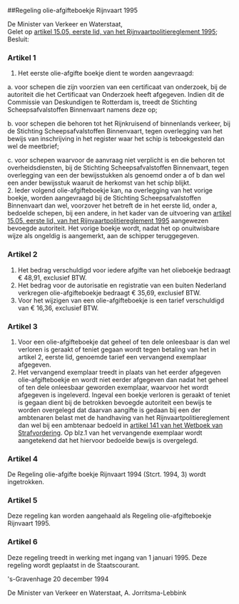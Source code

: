 <meta http-equiv='Content-Type' content='text/html; charset=utf-8' />

##Regeling olie-afgifteboekje Rijnvaart 1995

De Minister van Verkeer en Waterstaat,  
Gelet op [artikel 15.05, eerste lid, van het Rijnvaartpolitiereglement 1995](../../../../../../KB/rijnvaartpolitiereglement/1995/BWBR0006923/README.md);
Besluit:    

### Artikel  1  

1.  Het eerste olie-afgifte boekje dient te worden aangevraagd: 

a. voor schepen die zijn voorzien van een certificaat van onderzoek, bij de autoriteit die het Certificaat van Onderzoek heeft afgegeven. Indien dit de Commissie van Deskundigen te Rotterdam is, treedt de Stichting Scheepsafvalstoffen Binnenvaart namens deze op;  

b. voor schepen die behoren tot het Rijnkruisend of binnenlands verkeer, bij de Stichting Scheepsafvalstoffen Binnenvaart, tegen overlegging van het bewijs van inschrijving in het register waar het schip is teboekgesteld dan wel de meetbrief;  

c. voor schepen waarvoor de aanvraag niet verplicht is en die behoren tot overheidsdiensten, bij de Stichting Scheepsafvalstoffen Binnenvaart, tegen overlegging van een der bewijsstukken als genoemd onder a of b dan wel een ander bewijsstuk waaruit de herkomst van het schip blijkt.     
2.  Ieder volgend olie-afgifteboekje kan, na overlegging van het vorige boekje, worden aangevraagd bij de Stichting Scheepsafvalstoffen Binnenvaart dan wel, voorzover het betreft de in het eerste lid, onder a, bedoelde schepen, bij een andere, in het kader van de uitvoering van [artikel 15.05, eerste lid, van het Rijnvaartpolitiereglement 1995](../../../../../../KB/rijnvaartpolitiereglement/1995/BWBR0006923/README.md) aangewezen bevoegde autoriteit. Het vorige boekje wordt, nadat het op onuitwisbare wijze als ongeldig is aangemerkt, aan de schipper teruggegeven.  

### Artikel  2  

1. Het bedrag verschuldigd voor iedere afgifte van het olieboekje bedraagt € 48,91, exclusief BTW.  
2.  Het bedrag voor de autorisatie en registratie van een buiten Nederland verkregen olie-afgifteboekje bedraagt € 35,69, exclusief BTW. 
3. Voor het wijzigen van een olie-afgifteboekje is een tarief verschuldigd van € 16,36, exclusief BTW.

### Artikel  3  

1.  Voor een olie-afgifteboekje dat geheel of ten dele onleesbaar is dan wel verloren is geraakt of teniet gegaan wordt tegen betaling van het in artikel 2, eerste lid, genoemde tarief een vervangend exemplaar afgegeven.   
2.  Het vervangend exemplaar treedt in plaats van het eerder afgegeven olie-afgifteboekje en wordt niet eerder afgegeven dan nadat het geheel of ten dele onleesbaar geworden exemplaar, waarvoor het wordt afgegeven is ingeleverd. Ingeval een boekje verloren is geraakt of teniet is gegaan dient bij de betrokken bevoegde autoriteit een bewijs te worden overgelegd dat daarvan aangifte is gedaan bij een der ambtenaren belast met de handhaving van het Rijnvaartpolitiereglement dan wel bij een ambtenaar bedoeld in [artikel 141 van het Wetboek van Strafvordering](../../../../../../wet/wet/van/15/januari/1921/BWBR0001903/README.md). Op blz.1 van het vervangende exemplaar wordt aangetekend dat het hiervoor bedoelde bewijs is overgelegd.  

### Artikel  4  

De Regeling olie-afgifte boekje Rijnvaart 1994 (Stcrt. 1994, 3) wordt ingetrokken. 

### Artikel  5  

Deze regeling kan worden aangehaald als Regeling olie-afgifteboekje Rijnvaart 1995. 

### Artikel  6  

Deze regeling treedt in werking met ingang van 1 januari 1995. Deze regeling wordt geplaatst in de Staatscourant. 

's-Gravenhage 
20 december 1994    

De 
Minister van Verkeer en Waterstaat, 
A. Jorritsma-Lebbink      

